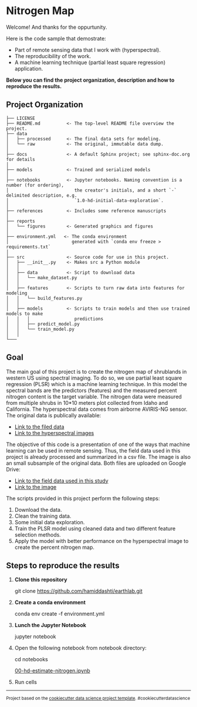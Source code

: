 Nitrogen Map
==============================

Welcome! And thanks for the oppurtunity.

Here is the code sample that demostrate:

* Part of remote sensing data that I work with (hyperspectral).
* The reproducibility of the work.
* A machine learning technique (partial least square regression) application.

**Below you can find the project organization, description and how to reproduce the results.**

Project Organization
------------

    ├── LICENSE
    ├── README.md          <- The top-level README file overview the project.
    ├── data
    │   ├── processed      <- The final data sets for modeling.
    │   └── raw            <- The original, immutable data dump.
    │
    ├── docs               <- A default Sphinx project; see sphinx-doc.org for details
    │
    ├── models             <- Trained and serialized models
    │
    ├── notebooks          <- Jupyter notebooks. Naming convention is a number (for ordering),
    │                         the creator's initials, and a short `-` delimited description, e.g.
    │                         `1.0-hd-initial-data-exploration`.
    │
    ├── references         <- Includes some reference manuscripts
    │
    ├── reports            
    │   └── figures        <- Generated graphics and figures
    │
    ├── environment.yml   <- The conda environment 
    │                        generated with `conda env freeze > requirements.txt`
    │
    ├── src                <- Source code for use in this project.
    │   ├── __init__.py    <- Makes src a Python module
    │   │
    │   ├── data           <- Script to download data
    │   │   └── make_dataset.py
    │   │
    │   ├── features       <- Scripts to turn raw data into features for modeling
    │   │   └── build_features.py
    │   │
    │   ├── models         <- Scripts to train models and then use trained models to make
    │   │   │                 predictions
    │   │   ├── predict_model.py
    │   │   └── train_model.py
    │   │
    └─── 

Goal
------------

The main goal of this project is to create the nitrogen map of shrublands in western US using spectral imaging. To do so, we use partial least square regression (PLSR) which is a machine learning technique. In this model the spectral bands are the predictors (features) and the measured percent nitrogen content is the target variable. The nitrogen data were measured from multiple shrubs in 10*10 meters plot collected from Idaho and California. The hyperspectral data comes from airborne AVIRIS-NG sensor. The original data is publically available:

* [Link to the filed data](https://daac.ornl.gov/VEGETATION/guides/Idaho_field_shrub_data.html)
* [Link to the hyperspectral images](https://daac.ornl.gov/VEGETATION/guides/AVIRIS-NG_Data_Idaho.html)

The objective of this code is a presentation of one of the ways that machine learning can be used in remote sensing. Thus, the field data used in this project is already processed and summarized in a csv file. The image is also an small subsample of the original data. Both files are uploaded on Google Drive:

* [Link to the field data used in this study](https://drive.google.com/file/d/1UOEeyzHW-h0el2Qzk1o7BiSsqT8f8ax2/view?usp=sharing)
* [Link to the image](https://drive.google.com/file/d/1XZMnMvglfqABTA3oVaJGUM3X-qV1uOqa/view?usp=sharing)

The scripts provided in this project perform the following steps:

1. Download the data.
2. Clean the training data.
3. Some initial data exploration.
4. Train the PLSR model using cleaned data and two different feature selection methods.
5. Apply the model with better performance on the hyperspectral image to create the percent nitrogen map.

Steps to reproduce the results
----------

1. **Clone this repository**

    git clone <https://github.com/hamiddashti/earthlab.git>
2. **Create a conda environment**
    
    conda env create -f environment.yml

3. **Lunch the Jupyter Notebook**

    jupyter notebook
4. Open the following notebook from notebook directory:
    
    cd notebooks
    
    [00-hd-estimate-nitrogen.ipynb](notebooks/00-hd-estimate-nitrogen.ipynb)
5. Run cells
    
--------

<p><small>Project based on the <a target="_blank" href="https://drivendata.github.io/cookiecutter-data-science/">cookiecutter data science project template</a>. #cookiecutterdatascience</small></p>
